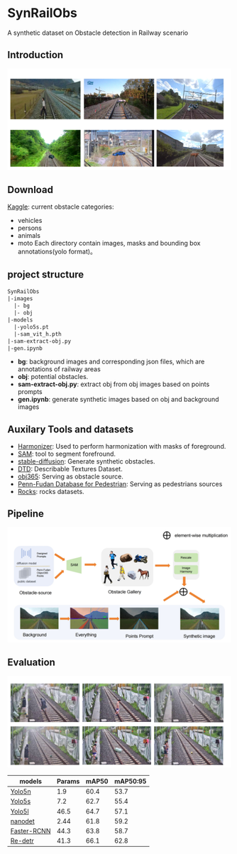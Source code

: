 # SynRailObs

 A synthetic dataset on Obstacle detection in Railway scenario

## Introduction
![intro](md-imgs/samples.png)

## Download
[Kaggle](https://www.kaggle.com/datasets/qiushi910/synrailobs): current obstacle categories:
* vehicles
* persons
* animals
* moto
Each directory contain images, masks and bounding box annotations(yolo format)。
## project structure
```
SynRailObs
|-images
  |- bg
  |- obj
|-models
  |-yolo5s.pt
  |-sam_vit_h.pth
|-sam-extract-obj.py
|-gen.ipynb
```
* **bg**: background images and corresponding json files, which are annotations
of railway areas  
* **obj**: potential obstacles.
* **sam-extract-obj.py**: extract obj from obj images based on points prompts  
* **gen.ipynb**: generate synthetic images based on obj and background images

## Auxilary Tools and datasets
* [Harmonizer](https://github.com/ZHKKKe/Harmonizer): Used to perform harmonization
with masks of foreground.
* [SAM](https://github.com/facebookresearch/segment-anything): tool to segment forefround.
* [stable-diffusion](https://huggingface.co/stabilityai/stable-diffusion-2-1): Generate synthetic obstacles.
* [DTD](https://www.robots.ox.ac.uk/~vgg/data/dtd/): Describable Textures Dataset.
* [obj365](https://www.objects365.org/overview.html): Serving as obstacle source.
* [Penn-Fudan Database for Pedestrian](https://www.cis.upenn.edu/~jshi/ped_html/): Serving as pedestrians sources
* [Rocks](https://www.kaggle.com/datasets/salmaneunus/rock-classification): rocks datasets.

## Pipeline
![intro](md-imgs/workflow.png)

## Evaluation
![evaluation](md-imgs/evaluation.png)


| models                                                       | Params | mAP50 | mAP50:95 |
|--------------------------------------------------------------|--------|-------|----------|
| [Yolo5n](https://github.com/ultralytics/yolov5)              | 1.9    | 60.4  | 53.7     |
| [Yolo5s](https://github.com/ultralytics/yolov5)              | 7.2    | 62.7  | 55.4     |
| [Yolo5l](https://github.com/ultralytics/yolov5)              | 46.5   | 64.7  | 57.1     |
| [nanodet](https://github.com/RangiLyu/nanodet)               | 2.44   | 61.8  | 59.2     |
| [Faster-RCNN](https://github.com/jwyang/faster-rcnn.pytorch) | 44.3   | 63.8  | 58.7     |
| [Re-detr](https://docs.ultralytics.com/models/rtdetr/)       | 41.3   | 66.1  | 62.8     |
